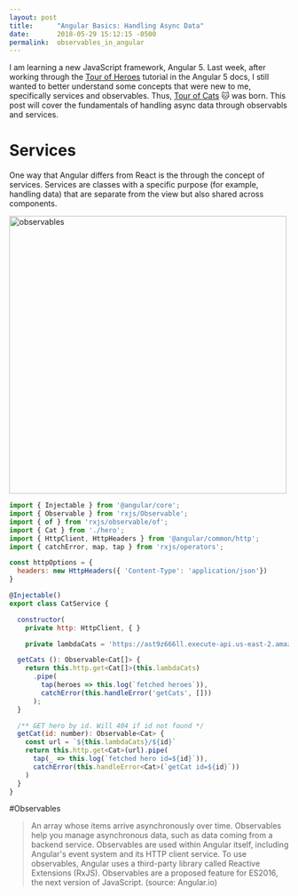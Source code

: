 ```yaml
---
layout: post
title:      "Angular Basics: Handling Async Data"
date:       2018-05-29 15:12:15 -0500
permalink:  observables_in_angular
---
```


I am learning a new JavaScript framework, Angular 5. Last week, after working through the [Tour of Heroes](https://angular.io/guide/quickstart) tutorial in the Angular 5 docs, I still wanted to better understand some concepts that were new to me, specifically services and observables. Thus, [Tour of Cats](https://github.com/hcarnes/tour-of-cats)  🐱 was born. This post will cover the fundamentals of handling async data through observabls and services.

# Services
One way that Angular differs from React is the through the concept of services. Services are classes with a specific purpose (for example, handling data) that are separate from the view but also shared across components.

<img src="https://i.imgur.com/vwLiiVa.jpg?1" title="observables" height="500" width="500" class="img-responsive">

```javascript
import { Injectable } from '@angular/core';
import { Observable } from 'rxjs/Observable';
import { of } from 'rxjs/observable/of';
import { Cat } from './hero';
import { HttpClient, HttpHeaders } from '@angular/common/http';
import { catchError, map, tap } from 'rxjs/operators';

const httpOptions = {
  headers: new HttpHeaders({ 'Content-Type': 'application/json'})
}

@Injectable()
export class CatService {

  constructor(
    private http: HttpClient, { }

    private lambdaCats = 'https://ast9z666ll.execute-api.us-east-2.amazonaws.com/dev/cats'

  getCats (): Observable<Cat[]> {
    return this.http.get<Cat[]>(this.lambdaCats)
      .pipe(
        tap(heroes => this.log(`fetched heroes`)),
        catchError(this.handleError('getCats', []))
      );
  }

  /** GET hero by id. Will 404 if id not found */
  getCat(id: number): Observable<Cat> {
    const url = `${this.lambdaCats}/${id}`
    return this.http.get<Cat>(url).pipe(
      tap(_ => this.log(`fetched hero id=${id}`)),
      catchError(this.handleError<Cat>(`getCat id=${id}`))
    )
  }
}
```

#Observables

>An array whose items arrive asynchronously over time. Observables help you manage asynchronous data, such as data coming from a backend service. Observables are used within Angular itself, including Angular's event system and its HTTP client service. To use observables, Angular uses a third-party library called Reactive Extensions (RxJS). Observables are a proposed feature for ES2016, the next version of JavaScript. (source: Angular.io)



